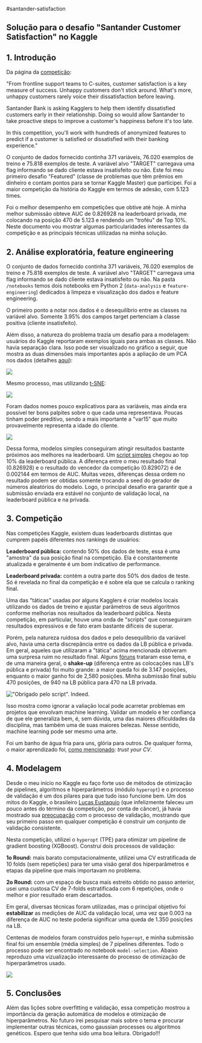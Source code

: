 #santander-satisfaction

## Solução para o desafio "Santander Customer Satisfaction" no Kaggle

## 1. Introdução

Da página da [competição](https://www.kaggle.com/c/santander-customer-satisfaction): 

"From frontline support teams to C-suites, customer satisfaction is a key measure of success. Unhappy customers don't stick around. What's more, unhappy customers rarely voice their dissatisfaction before leaving.

Santander Bank is asking Kagglers to help them identify dissatisfied customers early in their relationship. Doing so would allow Santander to take proactive steps to improve a customer's happiness before it's too late.

In this competition, you'll work with hundreds of anonymized features to predict if a customer is satisfied or dissatisfied with their banking experience."

O conjunto de dados fornecido continha 371 variáveis, 76.020 exemplos de treino e 75.818 exemplos de teste. A variável alvo "TARGET" carregava uma flag informando se dado cliente estava insatisfeito ou não. Este foi meu primeiro desafio "Featured" (classe de problemas que têm prêmios em dinheiro e contam pontos para se tornar Kaggle Master)  que participei. Foi a maior competição da história do Kaggle em termos de adesão, com 5.123 times.

Foi o melhor desempenho em competições que obtive até hoje. A minha melhor submissão obteve AUC de 0.826928 na leaderboard privada, me colocando na posição 470 de 5.123 e rendendo um "troféu" de Top 10%. Neste documento vou mostrar algumas particularidades interessantes da competição e as principais técnicas utilizadas na minha solução.

## 2. Análise exploratória, feature engineering

O conjunto de dados fornecido continha  371 variáveis, 76.020 exemplos de treino e 75.818 exemplos de teste. A variável alvo "TARGET" carregava uma flag informando se dado cliente estava insatisfeito ou não. Na pasta `/notebooks` temos dois notebooks em Python 2 (`data-analysis` e `feature-engineering`) dedicados à limpeza e visualização dos dados e feature engineering.

O primeiro ponto a notar nos dados é o desequilíbrio entre as classes na variável alvo. Somente 3.95% dos campos target pertenciam à classe positiva (cliente insatisfeito).

Além disso, a natureza do problema trazia um desafio para a modelagem: usuários do Kaggle reportaram exemplos iguais para ambas as classes. Não havia separação clara. Isso pode ser visualizado no gráfico a seguir, que mostra as duas dimensões mais importantes após a apliação de um PCA nos dados (detalhes [aqui](https://www.kaggle.com/inversion/santander-customer-satisfaction/pca-visualization/run/175633/output)):

![](https://github.com/gdmarmerola/santander-satisfaction/blob/master/pca.png)

Mesmo processo, mas utilizando [t-SNE](https://www.kaggle.com/cast42/santander-customer-satisfaction/t-sne-manifold-visualisation/output):

![](https://github.com/gdmarmerola/santander-satisfaction/blob/master/tsne.png)

Foram dados nomes pouco explicativos para as variáveis, mas ainda era possível ter bons palpites sobre o que cada uma representava. Poucas tinham poder preditivo, sendo a mais importante a "var15" que muito provavelmente representa a idade do cliente.

![](https://github.com/gdmarmerola/santander-satisfaction/blob/master/var15.png)

Dessa forma, modelos simples conseguiram atingir resultados bastante próximos aos melhores na leaderboard. Um [script simples](https://www.kaggle.com/zfturbo/santander-customer-satisfaction/to-the-top-v3/comments) chegou ao top 10% da leaderboard pública. A diferença entre o meu resultado final (0.826928) e o resultado do vencedor da competição (0.829072) é de  0.002144 em termos de AUC. Muitas vezes, diferenças dessa ordem no resultado podem ser obtidas somente trocando a seed do gerador de números aleatórios do modelo. Logo, o principal desafio era garantir que a submissão enviada era estável no conjunto de validação local, na leaderboard pública e na privada. 

## 3. Competição

Nas competições Kaggle, existem duas leaderboards distintas que cumprem papéis diferentes nos rankings de usuários:

**Leaderboard pública:** contendo 50% dos dados de teste, essa é uma "amostra" da sua posição final na competição. Ela é constantemente atualizada e geralmente é um bom indicativo de performance.

**Leaderboard privada:** contém a outra parte dos 50% dos dados de teste. Só é revelada no final da competição e é sobre ela que se calcula o ranking final.

Uma das "táticas" usadas por alguns Kagglers é criar modelos locais utilizando os dados de treino e ajustar parâmetros de seus algoritmos conforme melhorias nos resultados da leaderboard pública. Nesta competição, em particular, houve uma onda de "scripts" que conseguiram resultados expressivos e de fato eram bastante difíceis de superar.

Porém, pela natureza ruidosa dos dados e pelo desequilíbrio da variável alvo, havia uma certa discrepância entre os dados da LB pública e privada. Em geral, aqueles que utilizaram a "tática" acima mencionada obtiveram uma surpresa ruim no resultado final. Alguns [fóruns](https://www.kaggle.com/c/santander-customer-satisfaction/forums/t/20535/it-s-time-to-play-the-lb-shake-up-prediction-game?page=2) trataram esse tema, e de uma maneira geral, o **shake-up** (diferença entre as colocações nas LB's pública e privada) foi  muito grande: a maior queda foi de 3.147 posições, enquanto o maior ganho foi de 2,580 posições. Minha submissão final subiu 470 posições, de 940 na LB pública para 470	na LB privada. 

!["Obrigado pelo script". Indeed.](https://github.com/gdmarmerola/santander-satisfaction/blob/master/shakeup.png)

Isso mostra como ignorar a valiação local pode acarretar problemas em projetos que envolvam machine learning. Validar um modelo e ter confiança de que ele generaliza bem, é, sem dúvida, uma das maiores dificuldades da disciplina, mas também uma de suas maiores belezas. Nesse sentido, machine learning pode ser mesmo uma arte.

Foi um banho de água fria para uns, glória para outros. De qualquer forma, o maior aprendizado foi, [como mencionado](https://www.kaggle.com/c/santander-customer-satisfaction/forums/t/20649/if-i-learned-something-today-was): *trust your CV*.

## 4. Modelagem

Desde o meu início no Kaggle eu faço forte uso de métodos de otimização de pipelines, algoritmos e hiperparâmetros (módulo `hyperopt`) e o processo de validação é um dos pilares para que tudo isso funcione bem. Um dos mitos do Kaggle, o brasileiro [Lucas Eustaquio](https://www.kaggle.com/leustagos) (que infelizmente faleceu um pouco antes do término da competição, por conta de câncer), já havia mostrado sua [preocupação](http://blog.kaggle.com/2016/02/22/profiling-top-kagglers-leustagos-current-7-highest-1/) com o processo de validação, mostrando que seu primeiro passo em qualquer competição é construir um conjunto de validação consistente.

Nesta competição, utilizei o `hyperopt` (TPE) para otimizar um pipeline de gradient boosting (XGBoost). Construí dois processos de validação:

**1o Round:** mais barato computacionalmente, utilizei uma CV estratificada de 10 folds (sem repetições) para ter uma visão geral dos hiperparâmetros e etapas da pipeline que mais importavam no problema.

**2o Round:** com um espaço de busca mais estreito obtido no passo anterior, usei uma custosa CV de 7-folds estratificada com 6 repetições, onde o melhor e pior resultado eram descartados.

Em geral, diversas técnicas foram utilizadas, mas o principal objetivo foi **estabilizar** as medições de AUC da validação local, uma vez que 0.003 na diferença de AUC no teste poderia significar uma queda de 1.350 posições na LB.

Centenas de modelos foram construídos pelo `hyperopt`, e minha submissão final foi um ensemble (média simples) de 7 pipelines diferentes. Todo o processo pode ser encontrado no notebook `model-selection`. Abaixo reproduzo uma vizualização interessante do processo de otimização de hiperparâmetros usado.

![](https://github.com/gdmarmerola/santander-satisfaction/blob/master/vis/hyperparameters/1st-round.png)

## 5. Conclusões

Além das lições sobre overfitting e validação, essa competição mostrou a importância da geração automática de modelos e otimização de hiperparâmetros. No futuro irei pesquisar mais sobre o tema e procurar implementar outras técnicas, como gaussian processes ou algoritmos genéticos. Espero que tenha sido uma boa leitura. Obrigado!!!
